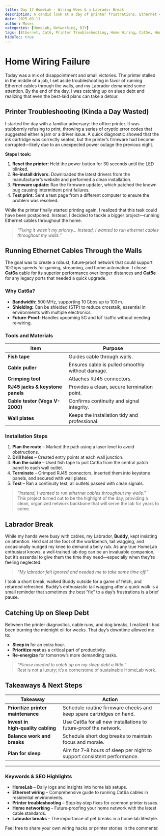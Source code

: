 ```yaml
---
title: Day 17 HomeLab - Wiring Woes & a Labrador Break
description: A candid look at a day of printer frustrations, Ethernet cable runs, and the unexpected pause of a curious Labrador.
date: 2025-09-11
author: Moses
categories: [HomeLab, Networking, DIY]
tags: [Ethernet, Cat6, Printer Troubleshooting, Home Wiring, Cat5e, HomeAutomation, LabDogs]
hideToc: true
---
```


# Home Wiring Failure

Today was a mix of disappointment and small victories. The printer stalled in the middle of a job, I set aside troubleshooting in favor of running Ethernet cables through the walls, and my Labrador demanded some attention. By the end of the day, I was catching up on sleep debt and realizing that even the best-laid plans can take a detour.

## Printer Troubleshooting (Kinda a Day Wasted)

I started the day with a familiar adversary: the office printer. It was stubbornly refusing to print, throwing a series of cryptic error codes that suggested either a jam or a driver issue. A quick diagnostic showed that the ink cartridge was correctly seated, but the printer’s firmware had become corrupted—likely due to an unexpected power outage the previous night.

**Steps I took:**

1. **Reset the printer:** Held the power button for 30 seconds until the LED blinked.
2. **Re‑install drivers:** Downloaded the latest drivers from the manufacturer’s website and performed a clean installation.
3. **Firmware update:** Ran the firmware updater, which patched the known bug causing intermittent print failures.
4. **Test print:** Sent a test page from a different computer to ensure the problem was resolved.

While the printer finally started printing again, I realized that this task could have been postponed. Instead, I decided to tackle a bigger project—running Ethernet cables throughout the home.

> *“Fixing it wasn't my priority… Instead, I wanted to run ethernet cables throughout my walls.”*

## Running Ethernet Cables Through the Walls

The goal was to create a robust, future‑proof network that could support 10 Gbps speeds for gaming, streaming, and home automation. I chose **Cat6a** cable for its superior performance over longer distances and **Cat5e** for any legacy ports that needed a quick upgrade.

### Why Cat6a?

- **Bandwidth:** 500 MHz, supporting 10 Gbps up to 100 m.
- **Shielding:** Can be shielded (STP) to reduce crosstalk, essential in environments with multiple electronics.
- **Future‑Proof:** Handles upcoming 5G and IoT traffic without needing re‑wiring.

### Tools and Materials

| Item | Purpose |
|------|---------|
| **Fish tape** | Guides cable through walls. |
| **Cable puller** | Ensures cable is pulled smoothly without damage. |
| **Crimping tool** | Attaches RJ45 connectors. |
| **RJ45 jacks & keystone panels** | Provides a clean, secure termination point. |
| **Cable tester (Vega V-2000)** | Confirms continuity and signal integrity. |
| **Wall plates** | Keeps the installation tidy and professional. |

### Installation Steps

1. **Plan the route** – Marked the path using a laser level to avoid obstructions.
2. **Drill holes** – Created entry points at each wall junction.
3. **Run the cable** – Used fish tape to pull Cat6a from the central patch panel to each wall outlet.
4. **Terminate** – Crimped RJ45 connectors, inserted them into keystone panels, and secured with wall plates.
5. **Test** – Ran a continuity test; all outlets passed with clean signals.

> *“Instead, I wanted to run ethernet cables throughout my walls.”*  
> This project turned out to be the highlight of the day, providing a clean, organized network backbone that will serve the lab for years to come.

## Labrador Break

While my hands were busy with cables, my Labrador, **Buddy**, kept insisting on attention. He’d sat at the foot of the workbench, tail wagging, and occasionally nudged my knee to demand a belly rub. As any true HomeLab enthusiast knows, a well‑trained lab dog can be an invaluable companion, but it’s essential to give them the time they need—especially when they’re feeling neglected.

> *“My labrador felt ignored and needed me to take some time off.”*

I took a short break, walked Buddy outside for a game of fetch, and returned refreshed. Buddy’s enthusiastic tail wagging after a quick walk is a small reminder that sometimes the best “fix” to a day’s frustrations is a brief pause.

## Catching Up on Sleep Debt

Between the printer diagnostics, cable runs, and dog breaks, I realized I had been burning the midnight oil for weeks. That day’s downtime allowed me to:

- **Sleep in** for an extra hour.
- **Prioritize rest** as a critical part of productivity.
- **Re‑energize** for tomorrow’s more demanding tasks.

> *“Please needed to catch up on my sleep debt a little.”*  
> Rest is not a luxury; it’s a cornerstone of sustainable HomeLab work.

## Takeaways & Next Steps

| Takeaway | Action |
|----------|--------|
| **Prioritize printer maintenance** | Schedule routine firmware checks and keep spare cartridges on hand. |
| **Invest in high‑quality cabling** | Use Cat6a for all new installations to future‑proof the network. |
| **Balance work and breaks** | Schedule short dog breaks to maintain focus and morale. |
| **Plan for sleep** | Aim for 7–8 hours of sleep per night to support consistent performance. |

---

### Keywords & SEO Highlights

- **HomeLab** – Daily logs and insights into home lab setups.
- **Ethernet wiring** – Comprehensive guide to running Cat6a cables in residential environments.
- **Printer troubleshooting** – Step‑by‑step fixes for common printer issues.
- **Home networking** – Future‑proofing your home network with the latest cable standards.
- **Labrador breaks** – The importance of pet breaks in a home lab lifestyle.

Feel free to share your own wiring hacks or printer stories in the comments!